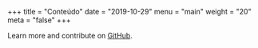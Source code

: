 +++
title = "Conteúdo"
date = "2019-10-29"
menu = "main"
weight = "20"
meta = "false"
+++

Learn more and contribute on [GitHub](https://github.com/gohugoio).
